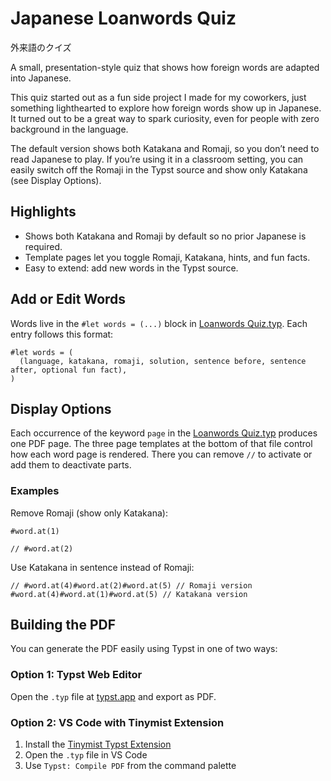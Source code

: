 # Japanese Loanwords Quiz
外来語のクイズ

A small, presentation-style quiz that shows how foreign words are adapted into Japanese.

This quiz started out as a fun side project I made for my coworkers, just something lighthearted to explore how foreign words show up in Japanese. It turned out to be a great way to spark curiosity, even for people with zero background in the language.

The default version shows both Katakana and Romaji, so you don’t need to read Japanese to play. If you’re using it in a classroom setting, you can easily switch off the Romaji in the Typst source and show only Katakana (see Display Options).

## Highlights
- Shows both Katakana and Romaji by default so no prior Japanese is required.
- Template pages let you toggle Romaji, Katakana, hints, and fun facts.
- Easy to extend: add new words in the Typst source.

## Add or Edit Words

Words live in the `#let words = (...)` block in [Loanwords Quiz.typ](Loanwords-Quiz.typ). Each entry follows this format:

```typ
#let words = (
  (language, katakana, romaji, solution, sentence before, sentence after, optional fun fact),
)
```

## Display Options

Each occurrence of the keyword `page` in the [Loanwords Quiz.typ](Loanwords-Quiz.typ) produces one PDF page. The three page templates at the bottom of that file control how each word page is rendered. There you can remove `//` to activate or add them to deactivate parts.

### Examples

Remove Romaji (show only Katakana):
```typ
#word.at(1)

// #word.at(2)
```

Use Katakana in sentence instead of Romaji:
```typ
// #word.at(4)#word.at(2)#word.at(5) // Romaji version
#word.at(4)#word.at(1)#word.at(5) // Katakana version
```

## Building the PDF

You can generate the PDF easily using Typst in one of two ways:

### Option 1: Typst Web Editor  
Open the `.typ` file at [typst.app](https://typst.app) and export as PDF.

### Option 2: VS Code with Tinymist Extension  
1. Install the [Tinymist Typst Extension](https://marketplace.visualstudio.com/items?itemName=Tinymist.typst-lsp)  
2. Open the `.typ` file in VS Code  
3. Use `Typst: Compile PDF` from the command palette
